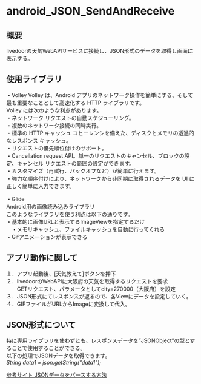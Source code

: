 # android_JSON_SendAndReceive
## 概要
livedoorの天気WebAPIサービスに接続し、JSON形式のデータを取得し画面に表示する。

## 使用ライブラリ
・Volley
  Volley は、Android アプリのネットワーク操作を簡単にする、そして最も重要なこととして高速化する HTTP ライブラリです。  
  Volley には次のような利点があります。  
   ・ネットワーク リクエストの自動スケジューリング。  
   ・複数のネットワーク接続の同時実行。  
   ・標準の HTTP キャッシュ コヒーレンシを備えた、ディスクとメモリの透過的なレスポンス キャッシュ。  
   ・リクエストの優先順位付けのサポート。  
   ・Cancellation request API。単一のリクエストのキャンセル、ブロックの設定、キャンセル リクエストの範囲の設定ができます。  
   ・カスタマイズ（再試行、バックオフなど）が簡単に行えます。  
   ・強力な順序付けにより、ネットワークから非同期に取得されるデータを UI に正しく簡単に入力できます。  

・Glide  
  Android用の画像読み込みライブラリ  
  このようなライブラリを使う利点は以下の通りです。  
  ・基本的に画像URLと表示するImageViewを指定するだけ  
　・メモリキャッシュ、ファイルキャッシュを自動に行ってくれる  
  ・Gifアニメーションが表示できる

## アプリ動作に関して  
  １．アプリ起動後、[天気教えて]ボタンを押下  
  ２．livedoorのWebAPIに大阪府の天気を取得するリクエストを要求  
  　　GETリクエスト、パラメータとしてcity=270000（大阪府）を設定  
  ３．JSON形式にてレスポンスが返るので、各Viewにデータを設定していく。  
  ４．GIFファイルがURLからImageに変換して代入。  

## JSON形式について
  特に専用ライブラリを使わずとも、レスポンスデータを”JSONObject”の型とすることで使用することができる。  
  以下の処理でJSONデータを取得できます。  
  *String data1 = json.getString("data1");*

  [参考サイト JSONデータをパースする方法](https://tkm0on.hatenablog.com/entry/2015/05/21/183608)
